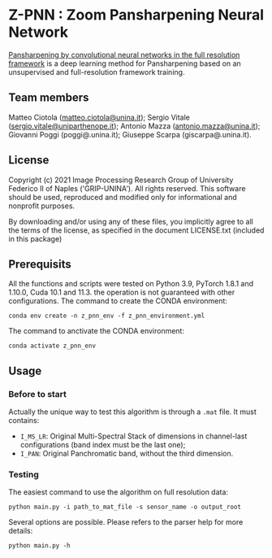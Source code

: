 # Z-PNN : Zoom Pansharpening Neural Network
[Pansharpening by convolutional neural networks in the full resolution framework](https://www.tbd.com/) is 
a deep learning method for Pansharpening based on an unsupervised and full-resolution framework training.

## Team members
 Matteo Ciotola (matteo.ciotola@unina.it);
 Sergio Vitale  (sergio.vitale@uniparthenope.it);
 Antonio Mazza (antonio.mazza@unina.it);
 Giovanni Poggi   (poggi@.unina.it);
 Giuseppe Scarpa  (giscarpa@.unina.it).
 
 
## License
Copyright (c) 2021 Image Processing Research Group of University Federico II of Naples ('GRIP-UNINA').
All rights reserved.
This software should be used, reproduced and modified only for informational and nonprofit purposes.

By downloading and/or using any of these files, you implicitly agree to all the
terms of the license, as specified in the document LICENSE.txt
(included in this package) 

## Prerequisits
All the functions and scripts were tested on Python 3.9, PyTorch 1.8.1 and 1.10.0, Cuda 10.1 and 11.3.
the operation is not guaranteed with other configurations.
The command to create the CONDA environment: 
```
conda env create -n z_pnn_env -f z_pnn_environment.yml
```

The command to anctivate the CONDA environment:
```
conda activate z_pnn_env
```


## Usage

### Before to start
Actually the unique way to test this algorithm is through a `.mat` file. It must contains:
- `I_MS_LR`: Original Multi-Spectral Stack of dimensions in channel-last configurations (band index must be the last one);
- `I_PAN`: Original Panchromatic band, without the third dimension.

### Testing
The easiest command to use the algorithm on full resolution data:

```
python main.py -i path_to_mat_file -s sensor_name -o output_root  
```
Several options are possible. Please refers to the parser help for more details:

```
python main.py -h
```
 
